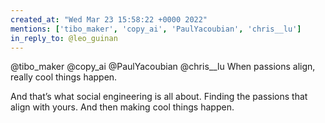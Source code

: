 ```yaml
---
created_at: "Wed Mar 23 15:58:22 +0000 2022"
mentions: ['tibo_maker', 'copy_ai', 'PaulYacoubian', 'chris__lu']
in_reply_to: @leo_guinan
---
```


@tibo_maker @copy_ai @PaulYacoubian @chris__lu When passions align, really cool things happen.

And that’s what social engineering is all about. Finding the passions that align with yours. And then making cool things happen.